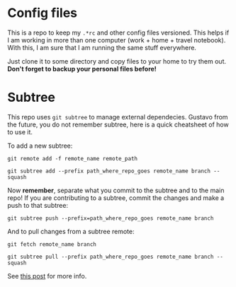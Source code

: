 # Config files

This is a repo to keep my ``.*rc`` and other config files versioned.
This helps if I am working in more than one computer (work + home + travel notebook).
With this, I am sure that I am running the same stuff everywhere.

Just clone it to some directory and copy files to your home to try them out.
**Don't forget to backup your personal files before!**

# Subtree

This repo uses `git subtree` to manage external dependecies.
Gustavo from the future, you do not remember subtree, here is a quick cheatsheet of how 
to use it.

To add a new subtree:

`git remote add -f remote_name remote_path`

`git subtree add --prefix path_where_repo_goes remote_name branch --squash`

Now **remember**, separate what you commit to the subtree and to the main repo!
If you are contributing to a subtree, commit the changes and make a push to that subtree:

`git subtree push --prefix=path_where_repo_goes remote_name branch`

And to pull changes from a subtree remote:

`git fetch remote_name branch`

`git subtree pull --prefix path_where_repo_goes remote_name branch --squash`

See [this post](http://blogs.atlassian.com/2013/05/alternatives-to-git-submodule-git-subtree/) for more info.
